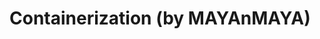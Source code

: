 <!--
id: 32231467707
link: http://tumblr.atmos.org/post/32231467707/containerization-by-mayanmaya
slug: containerization-by-mayanmaya
date: Mon Sep 24 2012 17:34:06 GMT-0700 (PDT)
publish: 2012-09-024
tags: 
title: Containerization (by MAYAnMAYA)
-->


Containerization (by MAYAnMAYA)
===============================



